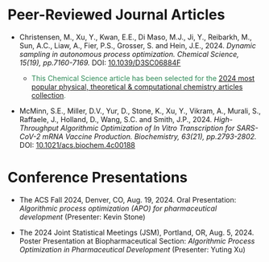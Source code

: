 # Peer-Reviewed Journal Articles 

* Christensen, M., Xu, Y., Kwan, E.E., Di Maso, M.J., Ji, Y., Reibarkh, M., Sun, A.C., Liaw, A., Fier, P.S., Grosser, S. and Hein, J.E., 2024. 
_Dynamic sampling in autonomous process optimization. Chemical Science, 15(19), pp.7160-7169._
DOI: [10.1039/D3SC06884F](https://pubs.rsc.org/en/content/articlelanding/2024/sc/d3sc06884f)
  - <span style="color:seagreen">This Chemical Science article has been selected for the [2024 most popular physical, theoretical & computational chemistry articles collection](https://pubs.rsc.org/en/journals/articlecollectionlanding?sercode=sc&themeid=777d3e88-b794-457a-8932-5995aa89df7b).</span>

* McMinn, S.E., Miller, D.V., Yur, D., Stone, K., Xu, Y., Vikram, A., Murali, S., Raffaele, J., Holland, D., Wang, S.C. and Smith, J.P., 2024.
_High-Throughput Algorithmic Optimization of In Vitro Transcription for SARS-CoV-2 mRNA Vaccine Production. Biochemistry, 63(21), pp.2793-2802._
DOI: [10.1021/acs.biochem.4c00188](https://pubs.acs.org/doi/10.1021/acs.biochem.4c00188)

# Conference Presentations

* The ACS Fall 2024, Denver, CO, Aug. 19, 2024.
  Oral Presentation: _Algorithmic process optimization (APO) for pharmaceutical development_ (Presenter: Kevin Stone)

* The 2024 Joint Statistical Meetings (JSM), Portland, OR, Aug. 5, 2024.
  Poster Presentation at Biopharmaceutical Section: _Algorithmic Process Optimization in Pharmaceutical Development_ (Presenter: Yuting Xu)



